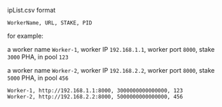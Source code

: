 ipList.csv format

`WorkerName, URL, STAKE, PID`

for example:

a worker name `Worker-1`, worker IP `192.168.1.1`, worker port `8000`, stake `3000` PHA, in pool `123`

a worker name `Worker-2`, worker IP `192.168.2.2`, worker port `8000`, stake `5000` PHA, in pool `456`

```
Worker-1, http://192.168.1.1:8000, 3000000000000000, 123
Worker-2, http://192.168.2.2:8000, 5000000000000000, 456
```
